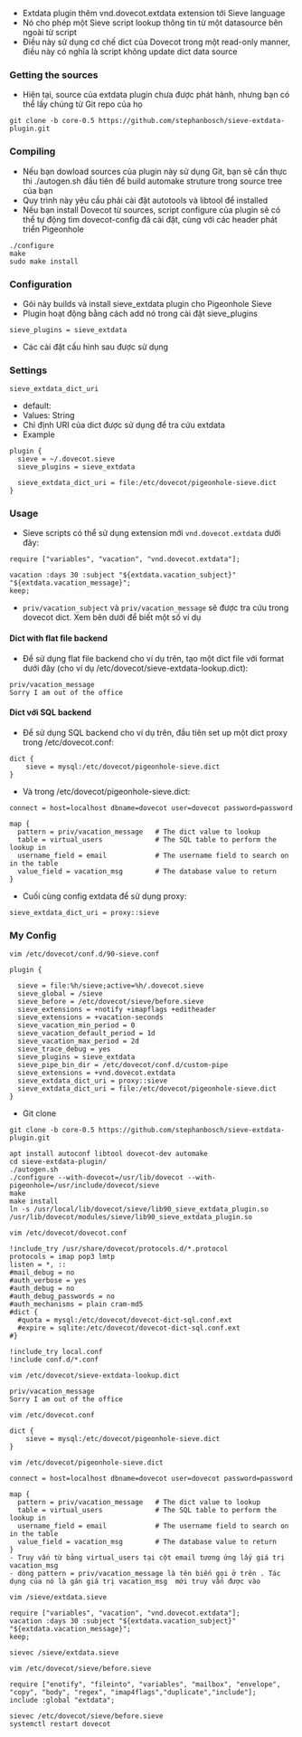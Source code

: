 - Extdata plugin thêm vnd.dovecot.extdata extension tới Sieve language
- Nó cho phép một Sieve script lookup thông tin từ một datasource bên ngoài từ script
- Điều này sử dụng cơ chế dict của Dovecot trong một read-only manner, điều này có nghĩa là script không update dict data source
### Getting the sources 
- Hiện tại, source của extdata plugin chưa được phát hành, nhưng bạn có thể lấy chúng từ Git repo của họ
```
git clone -b core-0.5 https://github.com/stephanbosch/sieve-extdata-plugin.git
```
### Compiling
- Nếu bạn dowload sources của plugin này sử dụng Git, bạn sẽ cần thực thi ./autogen.sh đầu tiên để build automake struture trong source tree của bạn
- Quy trình này yêu cầu phải cài đặt autotools và libtool để installed
- Nếu bạn install Dovecot từ sources, script configure của plugin sẽ có thể tự động tìm dovecot-config đã cài đặt, cùng với các header phát triển Pigeonhole
```
./configure
make
sudo make install
```
### Configuration 
- Gói này builds và install sieve_extdata plugin cho Pigeonhole Sieve
- Plugin hoạt động bằng cách add nó trong cài đặt sieve_plugins
```
sieve_plugins = sieve_extdata
```
- Các cài đặt cấu hình sau được sử dụng
### Settings
`sieve_extdata_dict_uri`
- default: <empty>
- Values: String
- Chỉ định URI của dict được sử dụng để tra cứu extdata
- Example
```
plugin {
  sieve = ~/.dovecot.sieve
  sieve_plugins = sieve_extdata

  sieve_extdata_dict_uri = file:/etc/dovecot/pigeonhole-sieve.dict
}
```
### Usage
- Sieve scripts có thể sử dụng extension mới `vnd.dovecot.extdata` dưới đây:
```
require ["variables", "vacation", "vnd.dovecot.extdata"];

vacation :days 30 :subject "${extdata.vacation_subject}" "${extdata.vacation_message}";
keep;
```
- `priv/vacation_subject` và `priv/vacation_message` sẽ được tra cứu trong dovecot dict. Xem bên dưới để biết một số ví dụ
#### Dict with flat file backend
- Để sử dụng flat file backend cho ví dụ trên, tạo một dict file với format dưới đây (cho ví dụ /etc/dovecot/sieve-extdata-lookup.dict):
```
priv/vacation_message
Sorry I am out of the office
```
#### Dict với SQL backend
- Để sử dụng SQL backend cho ví dụ trên, đầu tiên set up một dict proxy trong /etc/dovecot.conf:
```
dict {
    sieve = mysql:/etc/dovecot/pigeonhole-sieve.dict
}
```
- Và trong /etc/dovecot/pigeonhole-sieve.dict:
```
connect = host=localhost dbname=dovecot user=dovecot password=password

map {
  pattern = priv/vacation_message   # The dict value to lookup
  table = virtual_users             # The SQL table to perform the lookup in
  username_field = email            # The username field to search on in the table
  value_field = vacation_msg        # The database value to return
}
```
- Cuối cùng config extdata để sử dụng proxy:
```
sieve_extdata_dict_uri = proxy::sieve
```
### My Config
`vim /etc/dovecot/conf.d/90-sieve.conf`
```
plugin {

  sieve = file:%h/sieve;active=%h/.dovecot.sieve
  sieve_global = /sieve
  sieve_before = /etc/dovecot/sieve/before.sieve
  sieve_extensions = +notify +imapflags +editheader
  sieve_extensions = +vacation-seconds
  sieve_vacation_min_period = 0
  sieve_vacation_default_period = 1d
  sieve_vacation_max_period = 2d
  sieve_trace_debug = yes
  sieve_plugins = sieve_extdata
  sieve_pipe_bin_dir = /etc/dovecot/conf.d/custom-pipe
  sieve_extensions = +vnd.dovecot.extdata
  sieve_extdata_dict_uri = proxy::sieve
  sieve_extdata_dict_uri = file:/etc/dovecot/pigeonhole-sieve.dict
}
```
- Git clone
```
git clone -b core-0.5 https://github.com/stephanbosch/sieve-extdata-plugin.git
```
```
apt install autoconf libtool dovecot-dev automake
cd sieve-extdata-plugin/
./autogen.sh
./configure --with-dovecot=/usr/lib/dovecot --with-pigeonhole=/usr/include/dovecot/sieve
make
make install
ln -s /usr/local/lib/dovecot/sieve/lib90_sieve_extdata_plugin.so /usr/lib/dovecot/modules/sieve/lib90_sieve_extdata_plugin.so
```
`vim /etc/dovecot/dovecot.conf`
```
!include_try /usr/share/dovecot/protocols.d/*.protocol
protocols = imap pop3 lmtp
listen = *, ::
#mail_debug = no
#auth_verbose = yes
#auth_debug = no
#auth_debug_passwords = no
#auth_mechanisms = plain cram-md5
#dict {
  #quota = mysql:/etc/dovecot/dovecot-dict-sql.conf.ext
  #expire = sqlite:/etc/dovecot/dovecot-dict-sql.conf.ext
#}

!include_try local.conf
!include conf.d/*.conf
```
`vim /etc/dovecot/sieve-extdata-lookup.dict`
```
priv/vacation_message
Sorry I am out of the office
```
`vim /etc/dovecot.conf`
```
dict {
    sieve = mysql:/etc/dovecot/pigeonhole-sieve.dict
}
```
`vim /etc/dovecot/pigeonhole-sieve.dict`
```
connect = host=localhost dbname=dovecot user=dovecot password=password

map {
  pattern = priv/vacation_message   # The dict value to lookup 
  table = virtual_users             # The SQL table to perform the lookup in
  username_field = email            # The username field to search on in the table
  value_field = vacation_msg        # The database value to return
}
- Truy vấn từ bảng virtual_users tại cột email tương ứng lấy giá trị vacation_msg 
- dòng pattern = priv/vacation_message là tên biến gọi ở trên . Tác dụng của nó là gán giá trị vacation_msg  mới truy vấn được vào
```
`vim /sieve/extdata.sieve`
```
require ["variables", "vacation", "vnd.dovecot.extdata"];
vacation :days 30 :subject "${extdata.vacation_subject}" "${extdata.vacation_message}";
keep;
```
```
sievec /sieve/extdata.sieve
```
`vim /etc/dovecot/sieve/before.sieve`
```
require ["enotify", "fileinto", "variables", "mailbox", "envelope", "copy", "body", "regex", "imap4flags","duplicate","include"];
include :global "extdata";
```
```
sievec /etc/dovecot/sieve/before.sieve
systemctl restart dovecot
```

